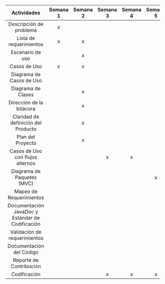 | Actividades | Semana 1 | Semana 2 | Semana 3 | Semana 4 | Semana 5 | Semana 6 | Semana 7 | Semana 8 | Semana 9 | Semana 10 |
| :-------------: | :-------------: | :-------------:| :-------------: | :-------------: | :-------------:| :-------------: | :-------------: | :-------------:| :-------------: | :-------------:|
| Descripción de problema  |  x |   |   |   |   |   |   |   |   |   |
| Lista de requerimientos   | x  | x  |   |   |   |   |   |   |   |   |   
| Escenario de uso  |   |  x |   |   |   |   |   |   |   |   |
| Casos de Uso  | x  | x  |   |   |   |   |   |   |   |   |   
| Diagrama de Casos de Uso  |   |   |   |   |   |   |   |   |   |   |
| Diagrama de Clases  |   |  x |   |   |   |   |   |   |   |   |   
| Dirección de la bitácora  |   |  x |   |   |   |   |   |   |   |   |
| Claridad de definición del Producto  |   |  x |   |   |   |   |   |   |   |   |   
| Plan del Proyecto  |   |  x |   |   |   |   |   |   |   |   |
| Casos de Uso con flujos alternos  |   |   | x  |  x |   |   |   |   |   |   |   
| Diagrama de Paquetes (MVC) |   |   |   |   | x  | x  |   |   |   |   |  
| Mapeo de Requerimientos |   |   |   |   |   | x  | x  | x  |   |   |  
| Documentación JavaDoc y Estándar de Codificación |   |   |   |   |   | x  | x  | x  |   |   |  
| Validación de requerimientos |   |   |   |   |   | x  |  x |  x |   |   |  
| Documentación del Código |   |   |   |   |   |   |  x |  x | x  | x  |  
| Reporte de Contribución |   |   |   |   |   |   |   |   | x  |  x |  
| Codificación |   |   |  x | x  |  x |  x |  x |  x |  x | x  |  

